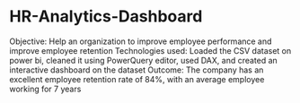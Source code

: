 # HR-Analytics-Dashboard

Objective:  Help an organization to improve employee performance and improve employee retention
Technologies used: Loaded the CSV dataset on power bi, cleaned it using PowerQuery editor, used DAX, and created an interactive dashboard on the dataset
Outcome: The company has an excellent employee retention rate of 84%, with an average employee working for 7 years
